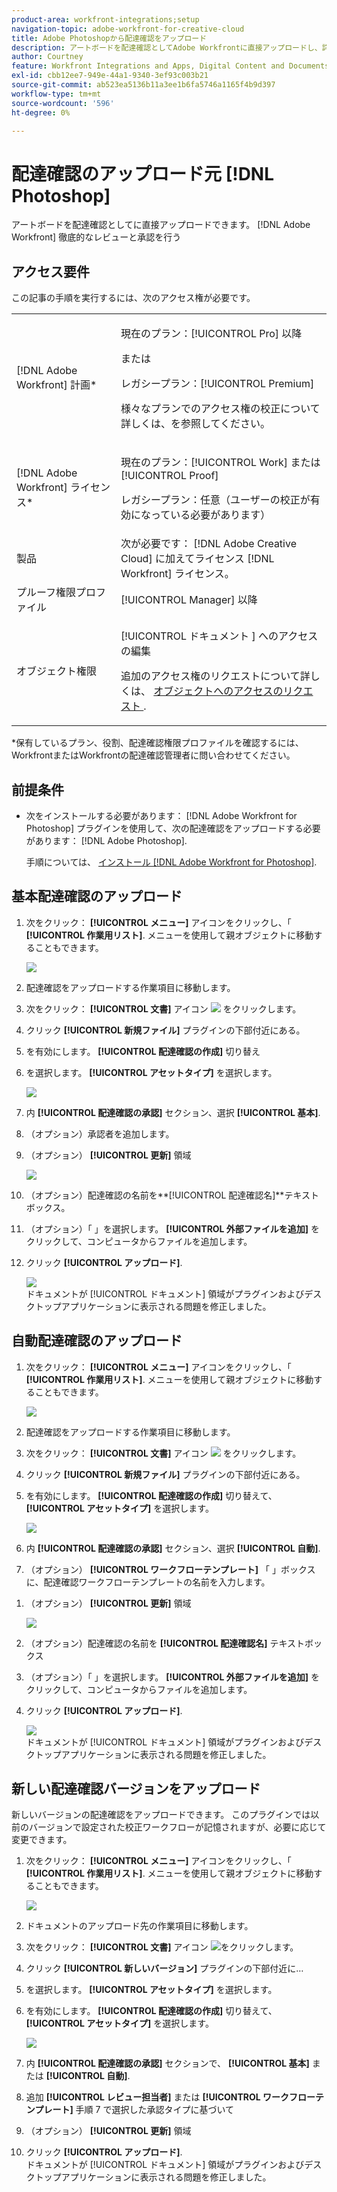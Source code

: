 ```yaml
---
product-area: workfront-integrations;setup
navigation-topic: adobe-workfront-for-creative-cloud
title: Adobe Photoshopから配達確認をアップロード
description: アートボードを配達確認としてAdobe Workfrontに直接アップロードし、詳細なレビューと承認を得ることができます。
author: Courtney
feature: Workfront Integrations and Apps, Digital Content and Documents
exl-id: cbb12ee7-949e-44a1-9340-3ef93c003b21
source-git-commit: ab523ea5136b11a3ee1b6fa5746a1165f4b9d397
workflow-type: tm+mt
source-wordcount: '596'
ht-degree: 0%

---
```


# 配達確認のアップロード元 [!DNL Photoshop]

アートボードを配達確認としてに直接アップロードできます。 [!DNL Adobe Workfront] 徹底的なレビューと承認を行う

## アクセス要件

この記事の手順を実行するには、次のアクセス権が必要です。

<table style="table-layout:auto"> 
 <col> 
 <col> 
 <tbody> 
  <tr> 
   <td role="rowheader">[!DNL Adobe Workfront] 計画*</td> 
   <td> <p>現在のプラン：[!UICONTROL Pro] 以降</p> <p>または</p> <p>レガシープラン：[!UICONTROL Premium]</p> <p>様々なプランでのアクセス権の校正について詳しくは、を参照してください。</p> </td> 
  </tr> 
  <tr> 
   <td role="rowheader">[!DNL Adobe Workfront] ライセンス*</td> 
   <td> <p>現在のプラン：[!UICONTROL Work] または [!UICONTROL Proof]</p> <p>レガシープラン：任意（ユーザーの校正が有効になっている必要があります）</p> </td> 
  </tr> 
  <tr> 
   <td role="rowheader">製品</td> 
   <td>次が必要です： [!DNL Adobe Creative Cloud] に加えてライセンス [!DNL Workfront] ライセンス。</td> 
  </tr> 
  <tr> 
   <td role="rowheader">プルーフ権限プロファイル </td> 
   <td>[!UICONTROL Manager] 以降</td> 
  </tr> 
  <tr> 
   <td role="rowheader">オブジェクト権限</td> 
   <td> <p>[!UICONTROL ドキュメント ] へのアクセスの編集</p> <p>追加のアクセス権のリクエストについて詳しくは、 <a href="../../workfront-basics/grant-and-request-access-to-objects/request-access.md" class="MCXref xref">オブジェクトへのアクセスのリクエスト </a>.</p> </td> 
  </tr> 
 </tbody> 
</table>

&#42;保有しているプラン、役割、配達確認権限プロファイルを確認するには、WorkfrontまたはWorkfrontの配達確認管理者に問い合わせてください。

## 前提条件

* 次をインストールする必要があります： [!DNL Adobe Workfront for Photoshop] プラグインを使用して、次の配達確認をアップロードする必要があります： [!DNL Adobe Photoshop].

   手順については、 [インストール [!DNL Adobe Workfront for Photoshop]](../../workfront-integrations-and-apps/adobe-workfront-for-creative-cloud/wf-cc-install-ps.md).

## 基本配達確認のアップロード

1. 次をクリック： **[!UICONTROL メニュー]** アイコンをクリックし、「 **[!UICONTROL 作業用リスト]**. メニューを使用して親オブジェクトに移動することもできます。

   ![](assets/go-back-to-work-list-350x314.png)

1. 配達確認をアップロードする作業項目に移動します。
1. 次をクリック： **[!UICONTROL 文書]** アイコン ![](assets/documents.png) をクリックします。
1. クリック **[!UICONTROL 新規ファイル]** プラグインの下部付近にある。
1. を有効にします。 **[!UICONTROL 配達確認の作成]** 切り替え
1. を選択します。 **[!UICONTROL アセットタイプ]** を選択します。

   ![](assets/plugin-create-proof-350x182.png)

1. 内 **[!UICONTROL 配達確認の承認]** セクション、選択 **[!UICONTROL 基本]**.
1. （オプション）承認者を追加します。
1. （オプション） **[!UICONTROL 更新]** 領域

   ![](assets/plugin-proof-approvals-350x450.png)

1. （オプション）配達確認の名前を**[!UICONTROL 配達確認名]**テキストボックス。
1. （オプション）「 」を選択します。 **[!UICONTROL 外部ファイルを追加]** をクリックして、コンピュータからファイルを追加します。
1. クリック **[!UICONTROL アップロード]**.

   ![](assets/plugin-files-350x307.png)\
   ドキュメントが [!UICONTROL ドキュメント] 領域がプラグインおよびデスクトップアプリケーションに表示される問題を修正しました。

## 自動配達確認のアップロード

1. 次をクリック： **[!UICONTROL メニュー]** アイコンをクリックし、「 **[!UICONTROL 作業用リスト]**. メニューを使用して親オブジェクトに移動することもできます。

   ![](assets/go-back-to-work-list-350x314.png)

1. 配達確認をアップロードする作業項目に移動します。
1. 次をクリック： **[!UICONTROL 文書]** アイコン ![](assets/documents.png) をクリックします。

1. クリック **[!UICONTROL 新規ファイル]** プラグインの下部付近にある。
1. を有効にします。 **[!UICONTROL 配達確認の作成]** 切り替えて、 **[!UICONTROL アセットタイプ]** を選択します。

   ![](assets/plugin-create-proof-350x182.png)

1. 内 **[!UICONTROL 配達確認の承認]** セクション、選択 **[!UICONTROL 自動]**.
1. （オプション） **[!UICONTROL ワークフローテンプレート]** 「 」ボックスに、配達確認ワークフローテンプレートの名前を入力します。

<!-- {{adjust-proof-settings}} -->

1. （オプション） **[!UICONTROL 更新]** 領域

   ![](assets/copy-of-proof-approvals-advanced-350x424.png) <!--new screenshot -->

1. （オプション）配達確認の名前を **[!UICONTROL 配達確認名]** テキストボックス
1. （オプション）「 」を選択します。 **[!UICONTROL 外部ファイルを追加]** をクリックして、コンピュータからファイルを追加します。
1. クリック **[!UICONTROL アップロード]**.

   ![](assets/plugin-files-350x307.png)\
   ドキュメントが [!UICONTROL ドキュメント] 領域がプラグインおよびデスクトップアプリケーションに表示される問題を修正しました。

## 新しい配達確認バージョンをアップロード

新しいバージョンの配達確認をアップロードできます。 このプラグインでは以前のバージョンで設定された校正ワークフローが記憶されますが、必要に応じて変更できます。

1. 次をクリック： **[!UICONTROL メニュー]** アイコンをクリックし、「 **[!UICONTROL 作業用リスト]**. メニューを使用して親オブジェクトに移動することもできます。

   ![](assets/go-back-to-work-list-350x314.png)

1. ドキュメントのアップロード先の作業項目に移動します。
1. 次をクリック： **[!UICONTROL 文書]** アイコン ![](assets/documents.png)をクリックします。

1. クリック **[!UICONTROL 新しいバージョン]** プラグインの下部付近に…
1. を選択します。 **[!UICONTROL アセットタイプ]** を選択します。
1. を有効にします。 **[!UICONTROL 配達確認の作成]** 切り替えて、 **[!UICONTROL アセットタイプ]** を選択します。

   ![](assets/plugin-create-proof-350x182.png)

1. 内 **[!UICONTROL 配達確認の承認]** セクションで、 **[!UICONTROL 基本]** または **[!UICONTROL 自動]**.

1. 追加 **[!UICONTROL レビュー担当者]** または **[!UICONTROL ワークフローテンプレート]** 手順 7 で選択した承認タイプに基づいて

1. （オプション） **[!UICONTROL 更新]** 領域
1. クリック **[!UICONTROL アップロード]**.\
   ドキュメントが [!UICONTROL ドキュメント] 領域がプラグインおよびデスクトップアプリケーションに表示される問題を修正しました。
